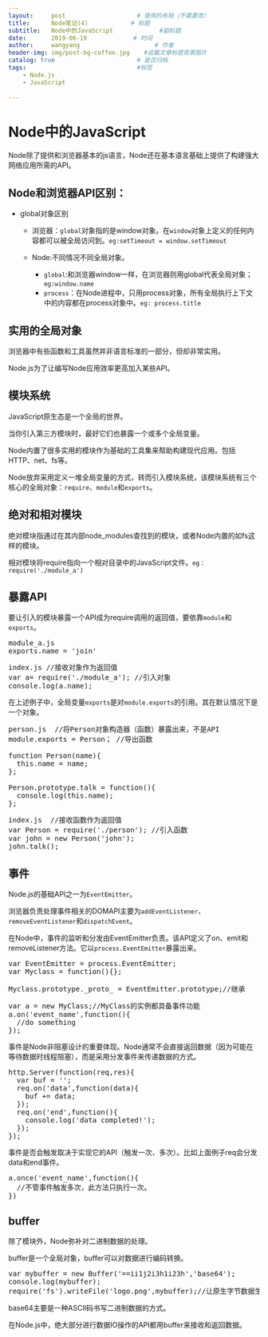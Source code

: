 ```yaml
---
layout:     post                    # 使用的布局（不需要改）
title:      Node笔记(4)            # 标题 
subtitle:   Node中的JavaScript             #副标题
date:       2019-06-19             # 时间
author:     wangyang                     # 作者
header-img: img/post-bg-coffee.jpg    #这篇文章标题背景图片
catalog: true                       # 是否归档
tags:                               #标签
    - Node.js
    - JavaScript
     
---
```



Node中的JavaScript
===================

Node除了提供和浏览器基本的js语言，Node还在基本语言基础上提供了构建强大网络应用所需的API。

Node和浏览器API区别：
--------------------

* global对象区别
	
	* 浏览器：`global`对象指的是window对象。在`window`对象上定义的任何内容都可以被全局访问到。`eg:setTimeout = window.setTimeout`
	* Node:不同情况不同全局对象。

		*  `global`:和浏览器window一样，在浏览器则用global代表全局对象；`eg:window.name`
		*  `process`：在Node进程中，只用process对象，所有全局执行上下文中的内容都在process对象中。`eg: process.title`

实用的全局对象
--------------------

浏览器中有些函数和工具虽然并非语言标准的一部分，但却非常实用。

Node.js为了让编写Node应用效率更高加入某些API。

模块系统
----------------
JavaScript原生态是一个全局的世界。

当你引入第三方模块时，最好它们也暴露一个或多个全局变量。

Node内置了很多实用的模块作为基础的工具集来帮助构建现代应用。包括HTTP、net、fs等。

Node放弃采用定义一堆全局变量的方式，转而引入模块系统，该模块系统有三个核心的全局对象：`require`、`module`和`exports`。


绝对和相对模块
-------------------
绝对模块指通过在其内部node_modules查找到的模块，或者Node内置的如fs这样的模块。

相对模块将require指向一个相对目录中的JavaScript文件。`eg：require('./module_a')`

暴露API
---------------
要让引入的模块暴露一个API成为require调用的返回值，要依靠`module`和`exports`。

<pre>module_a.js 
exports.name = 'join'</pre>
<pre>index.js //接收对象作为返回值
var a= require('./module_a'); //引入对象
console.log(a.name);</pre>

在上述例子中，全局变量`exports`是对`module.exports`的引用。其在默认情况下是一个对象。

<pre>person.js  //将Person对象构造器（函数）暴露出来，不是API
module.exports = Person； //导出函数

function Person(name){
  this.name = name;
};

Person.prototype.talk = function(){
  console.log(this.name);
};</pre>

<pre>index.js  //接收函数作为返回值
var Person = require('./person'); //引入函数
var john = new Person('john');
john.talk();</pre>

事件
---------------------
Node.js的基础API之一为`EventEmitter`。

浏览器负责处理事件相关的DOMAPI主要为`addEventListener`、`removeEventListener`和`dispatchEvent`。

在Node中，事件的监听和分发由EventEmitter负责。该API定义了on、emit和removeListener方法。它以`process.EventEmitter`暴露出来。
<pre>var EventEmitter = process.EventEmitter;
var Myclass = function(){};

Myclass.prototype._proto_ = EventEmitter.prototype;//继承</pre>

<pre>var a = new MyClass;//MyClass的实例都具备事件功能
a.on('event_name',function(){
  //do something
});</pre>

事件是Node非阻塞设计的重要体现。Node通常不会直接返回数据（因为可能在等待数据时线程阻塞），而是采用分发事件来传递数据的方式。

<pre>http.Server(function(req,res){
  var buf = '';
  req.on('data',function(data){
	buf += data;
  });
  req.on('end',function(){
    console.log('data completed!');
  });
});</pre>

事件是否会触发取决于实现它的API（触发一次、多次）。比如上面例子req会分发data和end事件。

<pre>a.once('event_name',function(){
  //不管事件触发多次，此方法只执行一次。
})</pre>

buffer
---------------------------

除了模块外，Node弥补对二进制数据的处理。

buffer是一个全局对象，buffer可以对数据进行编码转换。
<pre>var mybuffer = new Buffer('==ii1j2i3h1i23h','base64');
console.log(mybuffer);
require('fs').writeFile('logo.png',mybuffer);//让原生字节数据生成图片</pre>

base64主要是一种ASCII码书写二进制数据的方式。

在Node.js中，绝大部分进行数据IO操作的API都用buffer来接收和返回数据。